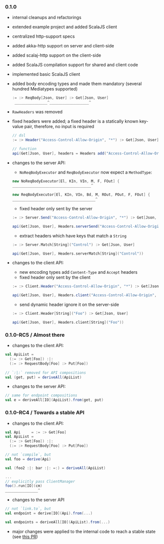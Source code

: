 ### 0.1.0
 - internal cleanups and refactorings
 - extended example project and added ScalaJS client
 - centralized http-support specs
 - added akka-http support on server and client-side
 - added scalaj-http support on the client-side
 - added ScalaJS compilation support for shared and client code
 - implemented basic ScalaJS client
 - added body encoding types and made them mandatory (several hundred Mediatypes supported)
   ```Scala
   := :> ReqBody[Json, User] :> Get[Json, User]
    _______________^__________________^
   ```
 
 - `RawHeaders` was removed
 - fixed headers were added; a fixed header is a statically known key-value pair, therefore, no input is required
   ```Scala
   // dsl
   := :> Header("Access-Control-Allow-Origin", "*") :> Get[Json, User]
   
   // function
   api(Get[Json, User], headers = Headers add("Access-Control-Allow-Origin", "*"))
   ```
   
 - changes to the server API:
   - `NoReqBodyExecutor` and `ReqBodyExecutor` now expect a `MethodType`:
   ```Scala
   new NoReqBodyExecutor[El, KIn, VIn, M, F, FOut] {
   ____________________________________^
  
   new ReqBodyExecutor[El, KIn, VIn, Bd, M, ROut, POut, F, FOut] {
   ______________________________________^
   ```
   
   - fixed header only sent by the server
   ```Scala
   := :> Server.Send("Access-Control-Allow-Origin", "*") :> Get[Json, User]
   
   api(Get[Json, User], Headers.serverSend("Access-Control-Allow-Origin", "*"))
   ```
   - extract headers which have keys that match a `String`
   ```Scala
   := :> Server.Match[String]("Control") :> Get[Json, User]
   
   api(Get[Json, User], Headers.serverMatch[String]("Control"))
   ```
 - changes to the client API:
   - new encoding types add `Content-Type` and `Accept` headers
   - fixed header only sent by the client
   ```Scala
   := :> Client.Header("Access-Control-Allow-Origin", "*") :> Get[Json, User]
   
   api(Get[Json, User], Headers.client("Access-Control-Allow-Origin", "*"))
   ```
   - send dynamic header ignore it on the server-side
   ```Scala
   := :> Client.Header[String]("Foo") :> Get[Json, User]
   
   api(Get[Json, User], Headers.client[String]("Foo"))
   ```

### 0.1.0-RC5 / Almost there
 - changes to the client API:
 ```Scala
 val ApiList =
   (:= :> Get[Foo]) :|:
   (:= :> RequestBody[Foo] :> Put[Foo])
   
 // `:|:` removed for API compositions
 val (get, put) = deriveAll(ApiList)
 ```
 
 - changes to the server API:
 ```Scala
 // same for endpoint compositions
 val e = deriveAll[IO](ApiList).from(get, put)
 ```

### 0.1.0-RC4 / Towards a stable API
 - changes to the client API:
 ```Scala
 val Api     = := :> Get[Foo]
 val ApiList =
   (:= :> Get[Foo]) :|:
   (:= :> RequestBody[Foo] :> Put[Foo])
 
 // not `compile`, but
 val foo = derive(Api)
 
 val (foo2 :|: bar :|: =:) = deriveAll(ApiList)
 
 ...
 // explicitly pass ClientManager
 foo().run[IO](cm)
 _______________^
 ```
 
 - changes to the server API
 ```Scala
 // not `link.to`, but
 val endpoint = derive[IO](Api).from(...)
 
 val endpoints = deriveAll[IO](ApiList).from(...)
 ```
 
 - major changes were applied to the internal code to reach a stable state (see [this PR](https://github.com/pheymann/typedapi/pull/13))
